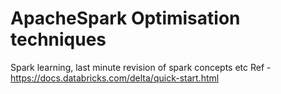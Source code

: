 # ApacheSpark Optimisation techniques
Spark learning, last minute revision of spark concepts etc
Ref - https://docs.databricks.com/delta/quick-start.html
